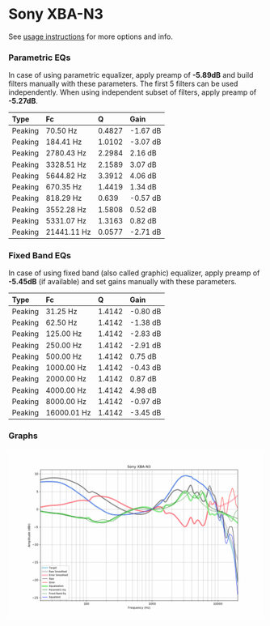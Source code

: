 # Sony XBA-N3
See [usage instructions](https://github.com/jaakkopasanen/AutoEq#usage) for more options and info.

### Parametric EQs
In case of using parametric equalizer, apply preamp of **-5.89dB** and build filters manually
with these parameters. The first 5 filters can be used independently.
When using independent subset of filters, apply preamp of **-5.27dB**.

| Type    | Fc          |      Q | Gain     |
|:--------|:------------|:-------|:---------|
| Peaking | 70.50 Hz    | 0.4827 | -1.67 dB |
| Peaking | 184.41 Hz   | 1.0102 | -3.07 dB |
| Peaking | 2780.43 Hz  | 2.2984 | 2.16 dB  |
| Peaking | 3328.51 Hz  | 2.1589 | 3.07 dB  |
| Peaking | 5644.82 Hz  | 3.3912 | 4.06 dB  |
| Peaking | 670.35 Hz   | 1.4419 | 1.34 dB  |
| Peaking | 818.29 Hz   | 0.639  | -0.57 dB |
| Peaking | 3552.28 Hz  | 1.5808 | 0.52 dB  |
| Peaking | 5331.07 Hz  | 1.3163 | 0.82 dB  |
| Peaking | 21441.11 Hz | 0.0577 | -2.71 dB |

### Fixed Band EQs
In case of using fixed band (also called graphic) equalizer, apply preamp of **-5.45dB**
(if available) and set gains manually with these parameters.

| Type    | Fc          |      Q | Gain     |
|:--------|:------------|:-------|:---------|
| Peaking | 31.25 Hz    | 1.4142 | -0.80 dB |
| Peaking | 62.50 Hz    | 1.4142 | -1.38 dB |
| Peaking | 125.00 Hz   | 1.4142 | -2.83 dB |
| Peaking | 250.00 Hz   | 1.4142 | -2.91 dB |
| Peaking | 500.00 Hz   | 1.4142 | 0.75 dB  |
| Peaking | 1000.00 Hz  | 1.4142 | -0.43 dB |
| Peaking | 2000.00 Hz  | 1.4142 | 0.87 dB  |
| Peaking | 4000.00 Hz  | 1.4142 | 4.98 dB  |
| Peaking | 8000.00 Hz  | 1.4142 | -0.97 dB |
| Peaking | 16000.01 Hz | 1.4142 | -3.45 dB |

### Graphs
![](./Sony%20XBA-N3.png)